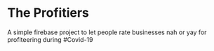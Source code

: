 # The Profitiers
A simple firebase project to let people rate businesses nah or yay for profiteering during #Covid-19
